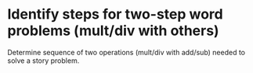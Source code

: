 # Identify steps for two-step word problems (mult/div with others)

Determine sequence of two operations (mult/div with add/sub) needed to solve a story problem.
